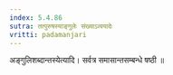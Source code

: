 ```yaml
---
index: 5.4.86
sutra: तत्पुरुषस्याङ्गुलेः संख्याऽव्ययादेः
vritti: padamanjari
---
```


 अङ्गुलिशब्दान्तस्येत्यादि। सर्वत्र समासान्तसम्बन्धे षष्ठी ॥